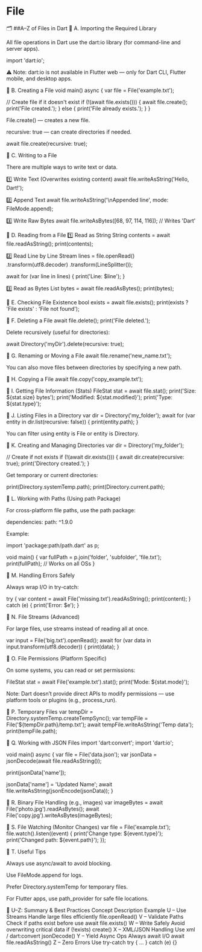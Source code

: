 # File
🗂️ ##A–Z of Files in Dart
📘 A. Importing the Required Library

All file operations in Dart use the dart:io library (for command-line and server apps).

import 'dart:io';


⚠️ Note: dart:io is not available in Flutter web — only for Dart CLI, Flutter mobile, and desktop apps.

📗 B. Creating a File
void main() async {
  var file = File('example.txt');

  // Create file if it doesn't exist
  if (!(await file.exists())) {
    await file.create();
    print('File created.');
  } else {
    print('File already exists.');
  }
}


File.create() — creates a new file.

recursive: true — can create directories if needed.

await file.create(recursive: true);

📘 C. Writing to a File

There are multiple ways to write text or data.

1️⃣ Write Text (Overwrites existing content)
await file.writeAsString('Hello, Dart!');

2️⃣ Append Text
await file.writeAsString('\nAppended line', mode: FileMode.append);

3️⃣ Write Raw Bytes
await file.writeAsBytes([68, 97, 114, 116]); // Writes 'Dart'

📙 D. Reading from a File
1️⃣ Read as String
String contents = await file.readAsString();
print(contents);

2️⃣ Read Line by Line
Stream<String> lines = file.openRead()
  .transform(utf8.decoder)
  .transform(LineSplitter());

await for (var line in lines) {
  print('Line: $line');
}

3️⃣ Read as Bytes
List<int> bytes = await file.readAsBytes();
print(bytes);

📒 E. Checking File Existence
bool exists = await file.exists();
print(exists ? 'File exists' : 'File not found');

📔 F. Deleting a File
await file.delete();
print('File deleted.');


Delete recursively (useful for directories):

await Directory('myDir').delete(recursive: true);

📕 G. Renaming or Moving a File
await file.rename('new_name.txt');


You can also move files between directories by specifying a new path.

📘 H. Copying a File
await file.copy('copy_example.txt');

📗 I. Getting File Information (Stats)
FileStat stat = await file.stat();
print('Size: ${stat.size} bytes');
print('Modified: ${stat.modified}');
print('Type: ${stat.type}');

📙 J. Listing Files in a Directory
var dir = Directory('my_folder');
await for (var entity in dir.list(recursive: false)) {
  print(entity.path);
}


You can filter using entity is File or entity is Directory.

📒 K. Creating and Managing Directories
var dir = Directory('my_folder');

// Create if not exists
if (!(await dir.exists())) {
  await dir.create(recursive: true);
  print('Directory created.');
}


Get temporary or current directories:

print(Directory.systemTemp.path);
print(Directory.current.path);

📔 L. Working with Paths (Using path Package)

For cross-platform file paths, use the path package:

dependencies:
  path: ^1.9.0


Example:

import 'package:path/path.dart' as p;

void main() {
  var fullPath = p.join('folder', 'subfolder', 'file.txt');
  print(fullPath); // Works on all OSs
}

📕 M. Handling Errors Safely

Always wrap I/O in try-catch:

try {
  var content = await File('missing.txt').readAsString();
  print(content);
} catch (e) {
  print('Error: $e');
}

📘 N. File Streams (Advanced)

For large files, use streams instead of reading all at once.

var input = File('big.txt').openRead();
await for (var data in input.transform(utf8.decoder)) {
  print(data);
}

📗 O. File Permissions (Platform Specific)

On some systems, you can read or set permissions:

FileStat stat = await File('example.txt').stat();
print('Mode: ${stat.mode}');


Note: Dart doesn’t provide direct APIs to modify permissions — use platform tools or plugins (e.g., process_run).

📙 P. Temporary Files
var tempDir = Directory.systemTemp.createTempSync();
var tempFile = File('${tempDir.path}/temp.txt');
await tempFile.writeAsString('Temp data');
print(tempFile.path);

📒 Q. Working with JSON Files
import 'dart:convert';
import 'dart:io';

void main() async {
  var file = File('data.json');
  var jsonData = jsonDecode(await file.readAsString());

  print(jsonData['name']);

  jsonData['name'] = 'Updated Name';
  await file.writeAsString(jsonEncode(jsonData));
}

📔 R. Binary File Handling (e.g., images)
var imageBytes = await File('photo.jpg').readAsBytes();
await File('copy.jpg').writeAsBytes(imageBytes);

📕 S. File Watching (Monitor Changes)
var file = File('example.txt');
file.watch().listen((event) {
  print('Change type: ${event.type}');
  print('Changed path: ${event.path}');
});

📘 T. Useful Tips

Always use async/await to avoid blocking.

Use FileMode.append for logs.

Prefer Directory.systemTemp for temporary files.

For Flutter apps, use path_provider for safe file locations.

📗 U–Z: Summary & Best Practices
Concept	Description	Example
U – Use Streams	Handle large files efficiently	file.openRead()
V – Validate Paths	Check if paths exist before use	await file.exists()
W – Write Safely	Avoid overwriting critical data	if (!exists) create()
X – XML/JSON Handling	Use xml / dart:convert	jsonDecode()
Y – Yield Async Ops	Always await I/O	await file.readAsString()
Z – Zero Errors	Use try-catch	try { ... } catch (e) {}
